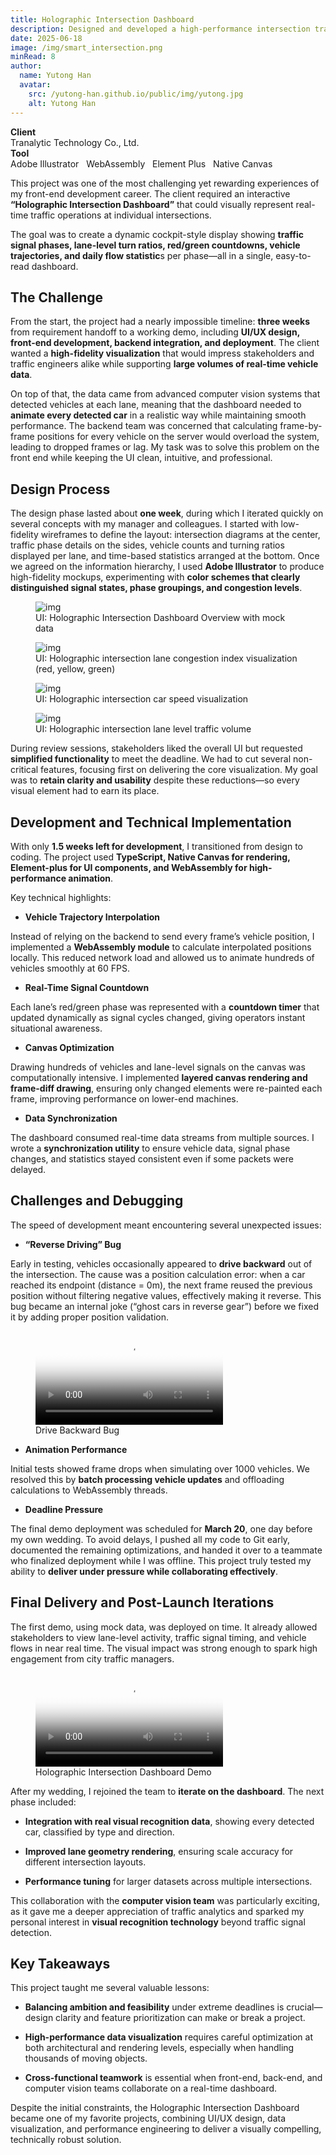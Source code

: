 ```yaml
---
title: Holographic Intersection Dashboard
description: Designed and developed a high-performance intersection traﬃc visualization. Used native canvas for custom rendering and integrated WebAssembly to optimize frame interpolation.
date: 2025-06-18
image: /img/smart_intersection.png
minRead: 8
author:
  name: Yutong Han
  avatar:
    src: /yutong-han.github.io/public/img/yutong.jpg
    alt: Yutong Han
---
```


<div class="grid grid-cols-2 gap-4 mb-8">
  <div class="bg-blue-50 rounded-lg p-4">
    <strong>Client</strong><br>
    Tranalytic Technology Co., Ltd.
  </div>
  <div class="bg-blue-50 rounded-lg p-4">
    <strong>Tool</strong><br>
    Adobe Illustrator  &nbsp;  WebAssembly  &nbsp;  Element Plus  &nbsp;  Native Canvas
  </div>
</div>

This project was one of the most challenging yet rewarding experiences of my front-end development career. The client required an interactive **“Holographic Intersection Dashboard”** that could visually represent real-time traffic operations at individual intersections.

The goal was to create a dynamic cockpit-style display showing **traffic signal phases, lane-level turn ratios, red/green countdowns, vehicle trajectories, and daily flow statistic**s per phase—all in a single, easy-to-read dashboard.

## The Challenge

From the start, the project had a nearly impossible timeline: **three weeks** from requirement handoff to a working demo, including **UI/UX design, front-end development, backend integration, and deployment**. The client wanted a **high-fidelity visualization** that would impress stakeholders and traffic engineers alike while supporting **large volumes of real-time vehicle data**.

On top of that, the data came from advanced computer vision systems that detected vehicles at each lane, meaning that the dashboard needed to **animate every detected car** in a realistic way while maintaining smooth performance. The backend team was concerned that calculating frame-by-frame positions for every vehicle on the server would overload the system, leading to dropped frames or lag. My task was to solve this problem on the front end while keeping the UI clean, intuitive, and professional.

## Design Process

The design phase lasted about **one week**, during which I iterated quickly on several concepts with my manager and colleagues. I started with low-fidelity wireframes to define the layout: intersection diagrams at the center, traffic phase details on the sides, vehicle counts and turning ratios displayed per lane, and time-based statistics arranged at the bottom. Once we agreed on the information hierarchy, I used **Adobe Illustrator** to produce high-fidelity mockups, experimenting with **color schemes that clearly distinguished signal states, phase groupings, and congestion levels**.

<figure class="blog-img-container">
  <img src="/img/projects/smart_vertex/1.png" class="blog-img" alt="img" loading="lazy" />
  <figcaption class="blog-img-caption">UI: Holographic Intersection Dashboard Overview with mock data</figcaption>
</figure>

<figure class="blog-img-container">
  <img src="/img/projects/smart_vertex/2.png" class="blog-img" alt="img" loading="lazy" />
  <figcaption class="blog-img-caption">UI: Holographic intersection lane congestion index visualization (red, yellow, green)</figcaption>
</figure>

<figure class="blog-img-container">
  <img src="/img/projects/smart_vertex/3.png" class="blog-img" alt="img" loading="lazy" />
  <figcaption class="blog-img-caption">UI: Holographic intersection car speed visualization</figcaption>
</figure>

<figure class="blog-img-container">
  <img src="/img/projects/smart_vertex/4.png" class="blog-img" alt="img" loading="lazy" />
  <figcaption class="blog-img-caption">UI: Holographic intersection lane level traffic volume</figcaption>
</figure>

During review sessions, stakeholders liked the overall UI but requested **simplified functionality** to meet the deadline. We had to cut several non-critical features, focusing first on delivering the core visualization. My goal was to **retain clarity and usability** despite these reductions—so every visual element had to earn its place.

## Development and Technical Implementation

With only **1.5 weeks left for development**, I transitioned from design to coding. The project used **TypeScript, Native Canvas for rendering, Element-plus for UI components, and WebAssembly for high-performance animation**.

Key technical highlights:

- **Vehicle Trajectory Interpolation**

Instead of relying on the backend to send every frame’s vehicle position, I implemented a **WebAssembly module** to calculate interpolated positions locally. This reduced network load and allowed us to animate hundreds of vehicles smoothly at 60 FPS.

- **Real-Time Signal Countdown**

Each lane’s red/green phase was represented with a **countdown timer** that updated dynamically as signal cycles changed, giving operators instant situational awareness.

- **Canvas Optimization**

Drawing hundreds of vehicles and lane-level signals on the canvas was computationally intensive. I implemented **layered canvas rendering and frame-diff drawing**, ensuring only changed elements were re-painted each frame, improving performance on lower-end machines.

- **Data Synchronization**

The dashboard consumed real-time data streams from multiple sources. I wrote a **synchronization utility** to ensure vehicle data, signal phase changes, and statistics stayed consistent even if some packets were delayed.

## Challenges and Debugging

The speed of development meant encountering several unexpected issues:

- **“Reverse Driving” Bug**

Early in testing, vehicles occasionally appeared to **drive backward** out of the intersection. The cause was a position calculation error: when a car reached its endpoint (distance = 0m), the next frame reused the previous position without filtering negative values, effectively making it reverse. This bug became an internal joke (“ghost cars in reverse gear”) before we fixed it by adding proper position validation.

<figure class="blog-video-container">
  <video 
    src="/img/projects/smart_vertex/bug.mp4" 
    controls 
    class="blog-video"
    preload="metadata"
    poster="/img/projects/smart_vertex/2.png"
  >
    <p>Your browser doesn't support HTML5 video. Here is a <a href="/img/projects/smart_vertex/bug.mp4">link to the video</a> instead.</p>
  </video>
  <figcaption class="blog-img-caption">Drive Backward Bug</figcaption>
</figure>

- **Animation Performance**

Initial tests showed frame drops when simulating over 1000 vehicles. We resolved this by **batch processing vehicle updates** and offloading calculations to WebAssembly threads.

- **Deadline Pressure**

The final demo deployment was scheduled for **March 20**, one day before my own wedding. To avoid delays, I pushed all my code to Git early, documented the remaining optimizations, and handed it over to a teammate who finalized deployment while I was offline. This project truly tested my ability to **deliver under pressure while collaborating effectively**.

## Final Delivery and Post-Launch Iterations

The first demo, using mock data, was deployed on time. It already allowed stakeholders to view lane-level activity, traffic signal timing, and vehicle flows in near real time. The visual impact was strong enough to spark high engagement from city traffic managers.

<figure class="blog-video-container">
  <video 
    src="/img/projects/smart_vertex/demo.mp4" 
    controls 
    class="blog-video"
    preload="metadata"
    poster="/img/projects/smart_vertex/1.png"
  >
    <p>Your browser doesn't support HTML5 video. Here is a <a href="/img/projects/smart_vertex/demo.mp4">link to the video</a> instead.</p>
  </video>
  <figcaption class="blog-img-caption">Holographic Intersection Dashboard Demo</figcaption>
</figure>

After my wedding, I rejoined the team to **iterate on the dashboard**. The next phase included:

- **Integration with real visual recognition data**, showing every detected car, classified by type and direction.

- **Improved lane geometry rendering**, ensuring scale accuracy for different intersection layouts.

- **Performance tuning** for larger datasets across multiple intersections.

This collaboration with the **computer vision team** was particularly exciting, as it gave me a deeper appreciation of traffic analytics and sparked my personal interest in **visual recognition technology** beyond traffic signal detection.

## Key Takeaways

This project taught me several valuable lessons:

- **Balancing ambition and feasibility** under extreme deadlines is crucial—design clarity and feature prioritization can make or break a project.

- **High-performance data visualization** requires careful optimization at both architectural and rendering levels, especially when handling thousands of moving objects.

- **Cross-functional teamwork** is essential when front-end, back-end, and computer vision teams collaborate on a real-time dashboard.

Despite the initial constraints, the Holographic Intersection Dashboard became one of my favorite projects, combining UI/UX design, data visualization, and performance engineering to deliver a visually compelling, technically robust solution.
